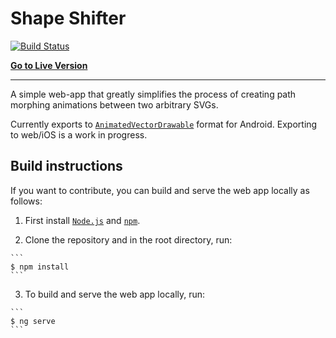 # Shape Shifter

[![Build Status](https://travis-ci.org/alexjlockwood/ShapeShifter.svg?branch=master)](https://travis-ci.org/alexjlockwood/ShapeShifter)

**[Go to Live Version](https://alexjlockwood.github.io/ShapeShifter/)**

-----

A simple web-app that greatly simplifies the process of creating path
morphing animations between two arbitrary SVGs.

Currently exports to [`AnimatedVectorDrawable`](https://developer.android.com/reference/android/graphics/drawable/AnimatedVectorDrawable.html)
format for Android. Exporting to web/iOS is a work in progress.

## Build instructions

If you want to contribute, you can build and serve the web app locally as follows:

  1. First install [`Node.js`](https://nodejs.org/) and [`npm`](https://www.npmjs.com/).

  2. Clone the repository and in the root directory, run:

    ```
    $ npm install
    ```

  3. To build and serve the web app locally, run:

    ```
    $ ng serve
    ```

